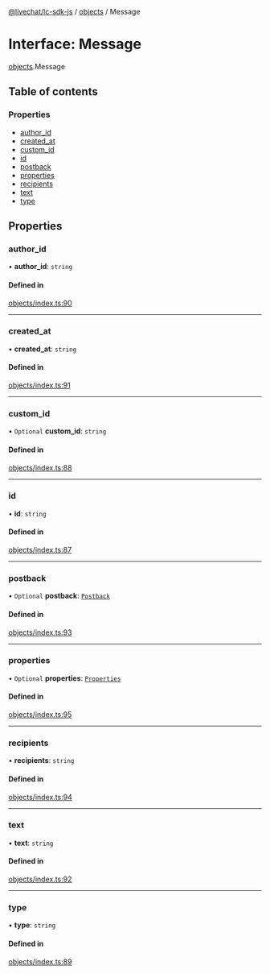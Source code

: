 [@livechat/lc-sdk-js](../README.md) / [objects](../modules/objects.md) / Message

# Interface: Message

[objects](../modules/objects.md).Message

## Table of contents

### Properties

- [author\_id](objects.Message.md#author_id)
- [created\_at](objects.Message.md#created_at)
- [custom\_id](objects.Message.md#custom_id)
- [id](objects.Message.md#id)
- [postback](objects.Message.md#postback)
- [properties](objects.Message.md#properties)
- [recipients](objects.Message.md#recipients)
- [text](objects.Message.md#text)
- [type](objects.Message.md#type)

## Properties

### author\_id

• **author\_id**: `string`

#### Defined in

[objects/index.ts:90](https://github.com/livechat/lc-sdk-js/blob/11cc290/src/objects/index.ts#L90)

___

### created\_at

• **created\_at**: `string`

#### Defined in

[objects/index.ts:91](https://github.com/livechat/lc-sdk-js/blob/11cc290/src/objects/index.ts#L91)

___

### custom\_id

• `Optional` **custom\_id**: `string`

#### Defined in

[objects/index.ts:88](https://github.com/livechat/lc-sdk-js/blob/11cc290/src/objects/index.ts#L88)

___

### id

• **id**: `string`

#### Defined in

[objects/index.ts:87](https://github.com/livechat/lc-sdk-js/blob/11cc290/src/objects/index.ts#L87)

___

### postback

• `Optional` **postback**: [`Postback`](objects.Postback.md)

#### Defined in

[objects/index.ts:93](https://github.com/livechat/lc-sdk-js/blob/11cc290/src/objects/index.ts#L93)

___

### properties

• `Optional` **properties**: [`Properties`](objects.Properties.md)

#### Defined in

[objects/index.ts:95](https://github.com/livechat/lc-sdk-js/blob/11cc290/src/objects/index.ts#L95)

___

### recipients

• **recipients**: `string`

#### Defined in

[objects/index.ts:94](https://github.com/livechat/lc-sdk-js/blob/11cc290/src/objects/index.ts#L94)

___

### text

• **text**: `string`

#### Defined in

[objects/index.ts:92](https://github.com/livechat/lc-sdk-js/blob/11cc290/src/objects/index.ts#L92)

___

### type

• **type**: `string`

#### Defined in

[objects/index.ts:89](https://github.com/livechat/lc-sdk-js/blob/11cc290/src/objects/index.ts#L89)
